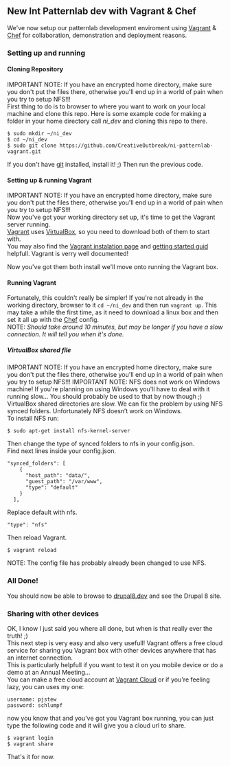 ## New Int Patternlab dev with Vagrant & Chef
We've now setup our patternlab development enviroment using [Vagrant][1] & [Chef][3] for collaboration, demonstration and deployment reasons.
### Setting up and running
#### Cloning Repository
IMPORTANT NOTE: If you have an encrypted home directory, make sure you don't put the files there, otherwise you'll end up in a world of pain when you try to setup NFS!!!  
First thing to do is to browser to where you want to work on your local machine and clone this repo. Here is some example code for making a folder in your home directory call *ni_dev* and cloning this repo to there.
```shell
$ sudo mkdir ~/ni_dev
$ cd ~/ni_dev
$ sudo git clone https://github.com/CreativeOutbreak/ni-patternlab-vagrant.git
```
If you don't have [git][4] installed, install it! ;)
Then run the previous code.
#### Setting up & running Vagrant
IMPORTANT NOTE: If you have an encrypted home directory, make sure you don't put the files there, otherwise you'll end up in a world of pain when you try to setup NFS!!!  
Now you've got your working directory set up, it's time to get the Vagrant server running.  
[Vagrant][6] uses [VirtualBox][5], so you need to download both of them to start with.  
You may also find the [Vagrant instalation page][7] and [getting started guid][8] helpfull.  Vagrant is verry well documented!

Now you've got them both install we'll move onto running the Vagrant box.

#### Running Vagrant
Fortunately, this couldn't really be simpler!  If you're not already in the working directory, browser to it `cd ~/ni_dev` and then run `vagrant up`. This may take a while the first time, as it need to download a linux box and then set it all up with the [Chef][3] config.  
NOTE: *Should take around 10 minutes, but may be longer if you have a slow connection.  It will tell you when it's done.*

##### VirtualBox shared file
IMPORTANT NOTE: If you have an encrypted home directory, make sure you don't put the files there, otherwise you'll end up in a world of pain when you try to setup NFS!!!
IMPORTANT NOTE: NFS does not work on Windows machine!  If you're planning on using Windows you'll have to deal with it running slow... You should probably be used to that by now though ;)     
VirtualBox shared directories are slow. We can fix the problem by using NFS synced folders. Unfortunately NFS doesn’t work on Windows.  
To install NFS run:
```
$ sudo apt-get install nfs-kernel-server
```
Then change the type of synced folders to nfs in your config.json.  
Find next lines inside your config.json.
```
"synced_folders": [
    {
      "host_path": "data/",
      "guest_path": "/var/www",
      "type": "default"
    }
  ],
```
Replace default with nfs.
```
"type": "nfs"
```
Then reload Vagrant.
```
$ vagrant reload
```
NOTE:  The config file has probably already been changed to use NFS.  
### All Done!  
You should now be able to browse to [drupal8.dev][12] and see the Drupal 8 site.

### Sharing with other devices
OK, I know I just said you where all done, but when is that really ever the truth! ;)  
This next step is very easy and also very usefull!  Vagrant offers a free cloud service for sharing you Vagrant box with other devices anywhere that has an internet connection.  
This is particularly helpfull if you want to test it on you mobile device or do a demo at an Annual Meeting...  
You can make a free cloud account at [Vagrant Cloud][14] or if you're feeling lazy, you can uses my one:
```
username: pjstew
password: schlumpf
```

now you know that and you've got you Vagrant box running, you can just type the following code and it will give you a cloud url to share.
```
$ vagrant login
$ vagrant share
```

That's it for now.


[1]: http://www.vagrantup.com/
"Vagrant - Main site"
[2]: https://www.drupal.org/
"Dupal - Main site"
[3]: http://www.getchef.com/
"Chef - Main site"
[4]: http://git-scm.com/
"Git - Main site"
[5]: https://www.virtualbox.org/wiki/Downloads
"VirtualBox - Download page"
[6]: http://www.vagrantup.com/downloads.html
"Vagrant - Dowload page"
[7]: http://docs.vagrantup.com/v2/installation/index.html
"Vagrant - Install page"
[8]: http://docs.vagrantup.com/v2/getting-started/index.html
"Vagrant - Getting started"
[9]: https://www.drupal.org/node/2008758
"VDD - Documentation"
[10]: https://github.com/CreativeOutbreak/ni-drupal-vagrant/blob/master/config.json
"Chef config - Default"
[11]: https://github.com/CreativeOutbreak/ni-drupal-vagrant/blob/master/config.json#L16-L38
"Chef - Drupal config"
[12]: http://drupal8.dev
"Drupal 8 install - Local Vagrant Box"
[14]: https://vagrantcloud.com/
"Vagrant Cloud - Main site"
